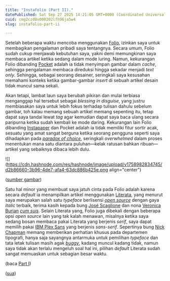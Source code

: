 ```yaml
---
title: "Instafolio (Part II)."
datePublished: Sat Sep 27 2025 14:21:05 GMT+0000 (Coordinated Universal Time)
cuid: cmg2czd8v000202lfh96ja5w4
slug: instafolio-part-ii

---
```


Setelah beberapa waktu mencoba menggunakan [Folio](https://savewithfolio.com/), izinkan saya untuk membagikan pengalaman pribadi saya tentangnya. Secara umum, Folio sudah cukup menjawab kebutuhan saya, yakni demi memungkinan saya membaca artikel ketika sedang dalam mode luring. Namun, kekurangan Folio dibanding [Pocket](https://getpocket.com/home) adalah ia tidak menyimpan gambar dalam *cache*, sehingga pengalaman membaca direduksi hingga sekadar menjadi *text only*. Sehingga, sebagai seorang desainer, seringkali saya kesusahan memahami konteks ketika gambar-gambar *insert* di sebuah artikel desain tidak muncul sama sekali.

Akan tetapi, lambat laun saya berubah pikiran dan mulai terbiasa menganggap hal tersebut sebagai *blessing in disguise*, yang justru membiasakan saya untuk lebih fokus terhadap tulisan dahulu sebelum gambar, toh kalau memang sebuah artikel memang sepenting itu, tetap dapat saya tandai lewat *tag* agar kemudian dapat saya baca ulang secara paripurna ketika sudah kembali ke mode daring. Kekurangan lain Folio dibanding [Instapaper](http://www.instapaper.com/) dan Pocket adalah ia tidak memiliki fitur sortir acak, sesuatu yang amat sangat berguna ketika seorang pengguna seperti saya dihadapkan pada [*paradox of choice*](https://en.wikipedia.org/wiki/The_Paradox_of_Choice), seringkali *overwhelmed* dalam proses menentukan mana satu diantara puluhan—kelak ratusan bahkan ribuan—artikel yang sebaiknya dibaca lebih dulu.

![](https://cdn.hashnode.com/res/hashnode/image/upload/v1758982834745/d2b86660-3b96-4de7-afa4-63dc886b425e.png align="center")

([sumber gambar](https://www.type-together.com/demos/literata/))

Satu hal minor yang membuat saya jatuh cinta pada Folio adalah karena secara *default* ia menampilkan artikel menggunakan [Literata](https://en.wikipedia.org/wiki/Literata), yang menurut saya merupakan salah satu *typeface* berlisensi [*open source*](https://openfontlicense.org/) dengan gaya *italic* terbaik, terima kasih kepada bung [José Scaglione](https://www.type-together.com/jose-scaglione) dan nona [Veronica Burian](https://www.type-together.com/veronika-burian) [*cum suis*](https://www.type-together.com/). Selain Literata yang, Folio juga dibekali dengan beberapa opsi *open source* lain yang tak kalah menawan, misalnya ketika saya sedang bosan membaca pakai Literata yang berjenis *serif*, saya dapat memilih pakai [IBM Plex Sans](https://en.wikipedia.org/wiki/IBM_Plex) yang berjenis *sans-serif*. Sepertinya bung [Nick Chapman](https://www.threads.com/@nchapman) memang memberikan perhatian khusus pada departemen tipografi, hanya saja sayangnya antarmuka untuk pemilihan *typeface* dan tata letak tulisan masih agak [*buggy*](https://en.wikipedia.org/wiki/Software_bug), kadang muncul kadang tidak, namun saya tidak akan terlalu mengeluh soal hal ini, pilihan *default* Literata sudah sangat memuaskan untuk sebagian besar waktu.

(baca [Part I](https://blog.sua.ist/instafolio))

([sua](https://sua.ist))
